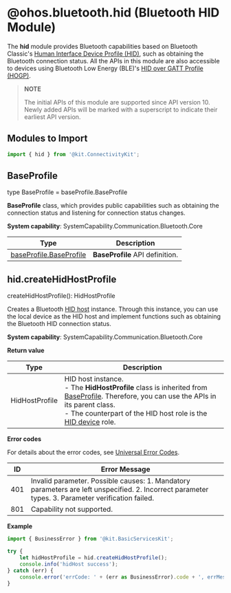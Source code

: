 # @ohos.bluetooth.hid (Bluetooth HID Module)

<!--Kit: Connectivity Kit-->
<!--Subsystem: Communication-->
<!--Owner: @enjoy_sunshine-->
<!--Designer: @chengguohong; @tangjia15-->
<!--Tester: @wangfeng517-->
<!--Adviser: @zhang_yixin13-->

The **hid** module provides Bluetooth capabilities based on Bluetooth Classic's [Human Interface Device Profile (HID)](../../connectivity/terminology.md#hid), such as obtaining the Bluetooth connection status. All the APIs in this module are also accessible to devices using Bluetooth Low Energy (BLE)'s [HID over GATT Profile (HOGP)](../../connectivity/terminology.md#hogp).
> **NOTE**
>
> The initial APIs of this module are supported since API version 10. Newly added APIs will be marked with a superscript to indicate their earliest API version.

## Modules to Import

```js
import { hid } from '@kit.ConnectivityKit';
```

## BaseProfile

type BaseProfile = baseProfile.BaseProfile

**BaseProfile** class, which provides public capabilities such as obtaining the connection status and listening for connection status changes.

**System capability**: SystemCapability.Communication.Bluetooth.Core

| Type                           | Description        |
| ----------------------------- | ---------- |
| [baseProfile.BaseProfile](js-apis-bluetooth-baseProfile.md#baseprofile) | **BaseProfile** API definition.|

## hid.createHidHostProfile

createHidHostProfile(): HidHostProfile

Creates a Bluetooth [HID host](../../connectivity/terminology.md#hid-host) instance. Through this instance, you can use the local device as the HID host and implement functions such as obtaining the Bluetooth HID connection status.

**System capability**: SystemCapability.Communication.Bluetooth.Core

**Return value**

| Type                           | Description        |
| ----------------------------- | ---------- |
| HidHostProfile | HID host instance.<br>- The **HidHostProfile** class is inherited from [BaseProfile](#baseprofile). Therefore, you can use the APIs in its parent class.<br>- The counterpart of the HID host role is the [HID device](../../connectivity/terminology.md#hid-device) role.|

**Error codes**

For details about the error codes, see [Universal Error Codes](../errorcode-universal.md).

| ID| Error Message|
| -------- | ---------------------------- |
|401 | Invalid parameter. Possible causes: 1. Mandatory parameters are left unspecified. 2. Incorrect parameter types. 3. Parameter verification failed.                 |
|801 | Capability not supported.          |

**Example**

```js
import { BusinessError } from '@kit.BasicServicesKit';

try {
    let hidHostProfile = hid.createHidHostProfile();
    console.info('hidHost success');
} catch (err) {
    console.error('errCode: ' + (err as BusinessError).code + ', errMessage: ' + (err as BusinessError).message);
}
```
